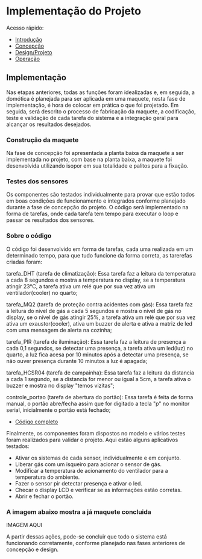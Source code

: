 # Implementação do Projeto

Acesso rápido:
  - [Introdução](./README.md)
  - [Concepção](./concepcao.md)
  - [Design/Projeto](./design.md)
  - [Operação](./operacao.md)


## Implementação

  Nas etapas anteriores, todas as funções foram idealizadas e, em seguida, a domótica é planejada para ser aplicada em uma maquete, nesta fase de implementação, é hora de colocar em prática o que foi projetado. Em seguida, será descrito o processo de fabricação da maquete, a codificação, teste e validação de cada tarefa do sistema e a integração geral para alcançar os resultados desejados.

### Construção da maquete

  Na fase de concepção foi apresentada a planta baixa da maquete a ser implementada no projeto, com base na planta baixa, a maquete foi desenvolvida utilizando isopor em sua totalidade e palitos para a fixação.
  
### Testes dos sensores

Os componentes são testados individualmente para provar que estão todos em boas condições de funcionamento e integrados conforme planejado durante a fase de concepção do projeto. 
O código será implementado na forma de tarefas, onde cada tarefa tem tempo para executar o loop e passar os resultados dos sensores.
  
### Sobre o código

O código foi desenvolvido em forma de tarefas, cada uma realizada em um determinado tempo, para que tudo funcione da forma correta, as tarerefas criadas foram:

tarefa_DHT (tarefa de climatização): Essa tarefa faz a leitura da temperatura a cada 8 segundos e mostra a temperatura no display, se a temperatura atingir 23°C, a tarefa ativa um relé que por sua vez ativa um ventilador(cooler) no quarto;

tarefa_MQ2 (tarefa de proteção contra acidentes com gás): Essa tarefa faz a leitura do nível de gás a cada 5 segundos e mostra o nível de gás no display, se o nível de gás atingir 25%, a tarefa ativa um relé que por sua vez ativa um exaustor(cooler), ativa um buzzer de alerta e ativa a matriz de led com uma mensagem de alerta na cozinha;

tarefa_PIR (tarefa de iluminação): Essa tarefa faz a leitura de presença a cada 0,1 segundos, se detectar uma presença, a tarefa ativa um led(luz) no quarto, a luz fica acesa por 10 minutos após a detectar uma presença, se não ouver presença durante 10 minutos a luz é apagada;

tarefa_HCSR04 (tarefa de campainha): Essa tarefa faz a leitura da distancia a cada 1 segundo, se a distancia for menor ou igual a 5cm, a tarefa ativa o buzzer e mostra no display "temos vizitas";

controle_portao (tarefa de abertura do portão): Essa tarefa é feita de forma manual, o portão abre/fecha assim que for digitado a tecla "p" no monitor serial, inicialmente o portão está fechado;

* [Código completo](./Codigo_PI2.ino)

Finalmente, os componentes foram dispostos no modelo e vários testes foram realizados para validar o projeto. Aqui estão alguns aplicativos testados:

* Ativar os sistemas de cada sensor, individualmente e em conjunto.
* Liberar gás com um isqueiro para acionar o sensor de gás.
* Modificar a temperatura de acionamento do ventilador para a temperatura do ambiente.
* Fazer o sensor pir detectar presença e ativar o led.
* Checar o display LCD e verificar se as informações estão corretas.
* Abrir e fechar o portão. 

### A imagem abaixo mostra a já maquete concluida

IMAGEM AQUI

A partir dessas ações, pode-se concluir que todo o sistema está funcionando corretamente, conforme planejado nas fases anteriores de concepção e design.

